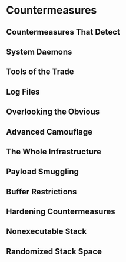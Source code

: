# Countermeasures



## Countermeasures That Detect



## System Daemons



## Tools of the Trade


## Log Files



## Overlooking the Obvious



## Advanced Camouflage



## The Whole Infrastructure



## Payload Smuggling



## Buffer Restrictions


## Hardening Countermeasures


## Nonexecutable Stack


## Randomized Stack Space


